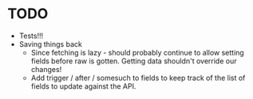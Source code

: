 # TODO

* Tests!!!
* Saving things back
  * Since fetching is lazy - should probably continue to allow setting fields
    before raw is gotten. Getting data shouldn't override our changes!
  * Add trigger / after / somesuch to fields to keep track of the list of
    fields to update against the API.
